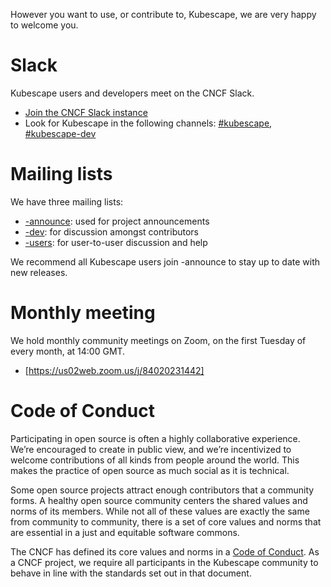 However you want to use, or contribute to, Kubescape, we are very happy to welcome you.

# Slack

Kubescape users and developers meet on the CNCF Slack.

* [Join the CNCF Slack instance](https://slack.cncf.io/)
* Look for Kubescape in the following channels: [#kubescape](https://cloud-native.slack.com/archives/C04EY3ZF9GE), [#kubescape-dev](https://cloud-native.slack.com/archives/C04GY6H082K)

# Mailing lists

We have three mailing lists:

* [-announce](https://lists.cncf.io/g/cncf-kubescape-announce): used for project announcements
* [-dev](https://lists.cncf.io/g/cncf-kubescape-dev): for discussion amongst contributors
* [-users](https://lists.cncf.io/g/cncf-kubescape-dev): for user-to-user discussion and help

We recommend all Kubescape users join -announce to stay up to date with new releases.

# Monthly meeting

We hold monthly community meetings on Zoom, on the first Tuesday of every month, at 14:00 GMT.

* [https://us02web.zoom.us/j/84020231442]

# Code of Conduct

Participating in open source is often a highly collaborative experience. We’re encouraged to create in public view, and we’re incentivized to welcome contributions of all kinds from people around the world. This makes the practice of open source as much social as it is technical.

Some open source projects attract enough contributors that a community forms. A healthy open source community centers the shared values and norms of its members. While not all of these values are exactly the same from community to community, there is a set of core values and norms that are essential in a just and equitable software commons.

The CNCF has defined its core values and norms in a [Code of Conduct](https://github.com/cncf/foundation/blob/main/code-of-conduct.md). As a CNCF project, we require all participants in the Kubescape community to behave in line with the standards set out in that document.
